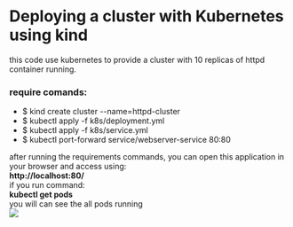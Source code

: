 # Deploying a cluster with Kubernetes using kind

this code use kubernetes to provide a cluster with 10 replicas of httpd container running.

### require comands:

* $ kind create cluster --name=httpd-cluster
* $ kubectl apply -f k8s/deployment.yml
* $ kubectl apply -f k8s/service.yml
* $ kubectl port-forward service/webserver-service 80:80



after running the requirements commands, you can open this application in your browser and access using:<br>
**http://localhost:80/**
<br>
if you run command: <br>
**kubectl get pods**<br>
you will can see the all pods running
<br>
<img src="https://i.ibb.co/TRHc7pz/Captura-de-tela-de-2021-11-01-02-50-57.png">